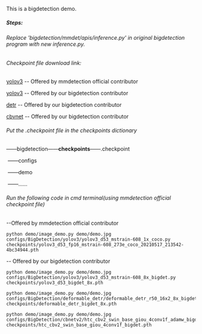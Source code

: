 This is a bigdetection demo. 

##### Steps:

###### Replace 'bigdetection/mmdet/apis/inference.py' in original bigdetection program with new inference.py.



###### Checkpoint file download link: 

[yolov3](https://download.openmmlab.com/mmdetection/v2.0/yolo/yolov3_d53_fp16_mstrain-608_273e_coco/yolov3_d53_fp16_mstrain-608_273e_coco_20210517_213542-4bc34944.pth)   -- Offered by mmdetection official contributor

[yolov3](https://big-detection.s3.us-west-2.amazonaws.com/bigdet_cpts/mmdetection_cpts/yolov3_d53_bigdet_8x.pth)   -- Offered by our bigdetection contributor

[detr](https://big-detection.s3.us-west-2.amazonaws.com/bigdet_cpts/mmdetection_cpts/deformable_detr_bigdet_8x.pth) -- Offered by our bigdetection contributor

[cbvnet](https://big-detection.s3.us-west-2.amazonaws.com/bigdet_cpts/mmdetection_cpts/htc_cbv2_swin_base_giou_4conv1f_bigdet.pth) -- Offered by our bigdetection contributor



###### Put the .checkpoint file in the checkpoints dictionary

——bigdetection——**checkpoints**——.checkpoint

​                              ——configs

​							  ——demo

​                              ——......



###### Run the following code in cmd terminal(using mmdetection official checkpoint file)

--Offered by mmdetection official contributor

```
python demo/image_demo.py demo/demo.jpg configs/BigDetection/yolov3/yolov3_d53_mstrain-608_1x_coco.py checkpoints/yolov3_d53_fp16_mstrain-608_273e_coco_20210517_213542-4bc34944.pth
```

-- Offered by our bigdetection contributor

```
python demo/image_demo.py demo/demo.jpg configs/BigDetection/yolov3/yolov3_d53_mstrain-608_8x_bigdet.py checkpoints/yolov3_d53_bigdet_8x.pth
```

```
python demo/image_demo.py demo/demo.jpg configs/BigDetection/deformable_detr/deformable_detr_r50_16x2_8x_bigdet.py checkpoints/deformable_detr_bigdet_8x.pth
```

```
python demo/image_demo.py demo/demo.jpg configs/BigDetection/cbnetv2/htc_cbv2_swin_base_giou_4conv1f_adamw_bigdet.py checkpoints/htc_cbv2_swin_base_giou_4conv1f_bigdet.pth
```

